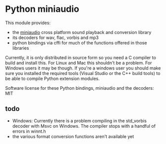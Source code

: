 # Python miniaudio

This module provides:

- the [miniaudio](https://github.com/dr-soft/miniaudio/) cross platform sound playback and conversion library
- its decoders for wav, flac, vorbis and mp3
- python bindings via cffi for much of the functions offered in those libraries


Currently, it is only distributed in source form so you need a C compiler to build and install this.
For Linux and Mac this shouldn't be a problem. For Windows users it may be though.
If you're a windows user you should make sure you installed the required tools (Visual Studio or 
the C++ build tools) to be able to compile Python extension modules.
 

Software license for these Python bindings, miniaudio and the decoders: MIT



## todo

- Windows: Currently there is a problem compiling in the std_vorbis decoder with Msvc on Windows. The compiler stops with a handful of errors in winnt.h
- the various format conversion functions aren't available yet
